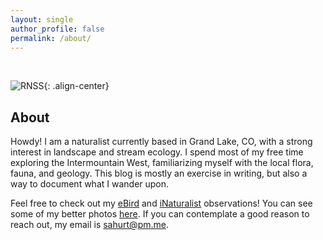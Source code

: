 ```yaml
---
layout: single
author_profile: false
permalink: /about/
---
```


<br>

![RNSS](/images/about.jpg){: .align-center}

## About
Howdy! I am a naturalist currently based in Grand Lake, CO, with a strong interest in landscape and stream ecology. I spend most of my free time exploring the Intermountain West, familiarizing myself with the local flora, fauna, and geology. This blog is mostly an exercise in writing, but also a way to document what I wander upon.

Feel free to check out my [eBird](https://ebird.org/profile/MzY3MzY2MA) and [iNaturalist](https://www.inaturalist.org/observations?place_id=any&user_id=spencer3616&verifiable=any) observations! You can see some of my better photos [here](/photos/). If you can contemplate a good reason to reach out, my email is [sahurt@pm.me](mailto:sahurt@pm.me).
